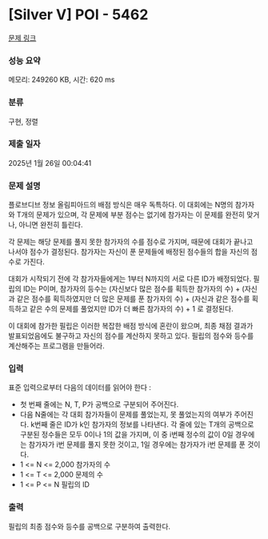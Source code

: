 # [Silver V] POI - 5462 

[문제 링크](https://www.acmicpc.net/problem/5462) 

### 성능 요약

메모리: 249260 KB, 시간: 620 ms

### 분류

구현, 정렬

### 제출 일자

2025년 1월 26일 00:04:41

### 문제 설명

<p>플로브디브 정보 올림피아드의 배점 방식은 매우 독특하다. 이 대회에는 N명의 참가자와 T개의 문제가 있으며, 각 문제에 부분 점수는 없기에 참가자는 이 문제를 완전히 맞거나, 아니면 완전히 틀린다.</p>

<p>각 문제는 해당 문제를 풀지 못한 참가자의 수를 점수로 가지며, 때문에 대회가 끝나고 나서야 점수가 결정된다. 참가자는 자신이 푼 문제들에 배정된 점수들의 합을 자신의 점수로 가진다.</p>

<p>대회가 시작되기 전에 각 참가자들에게는 1부터 N까지의 서로 다른 ID가 배정되었다. 필립의 ID는 P이며, 참가자의 등수는 (자신보다 많은 점수를 획득한 참가자의 수) + (자신과 같은 점수를 획득하였지만 더 많은 문제를 푼 참가자의 수) + (자신과 같은 점수를 획득하고 같은 수의 문제를 풀었지만 ID가 더 빠른 참가자의 수) + 1 로 결정된다.</p>

<p>이 대회에 참가한 필립은 이러한 복잡한 배점 방식에 혼란이 왔으며, 최종 채점 결과가 발표되었음에도 불구하고 자신의 점수를 계산하지 못하고 있다. 필립의 점수와 등수를 계산해주는 프로그램을 만들어라.</p>

### 입력 

 <p>표준 입력으로부터 다음의 데이터를 읽어야 한다 :</p>

<ul>
	<li>첫 번째 줄에는 N, T, P가 공백으로 구분되어 주어진다.</li>
	<li>다음 N줄에는 각 대회 참가자들이 문제를 풀었는지, 못 풀었는지의 여부가 주어진다. k번째 줄은 ID가 k인 참가자의 정보를 나타낸다. 각 줄에 있는 T개의 공백으로 구분된 정수들은 모두 0이나 1의 값을 가지며, 이 중 i번째 정수의 값이 0일 경우에는 참가자가 i번 문제를 풀지 못한 것이고, 1일 경우에는 참가자가 i번 문제를 푼 것이다.</li>
	<li>1 <= N <= 2,000 참가자의 수</li>
	<li>1 <= T <= 2,000 문제의 수</li>
	<li>1 <= P <= N 필립의 ID</li>
</ul>

### 출력 

 <p>필립의 최종 점수와 등수를 공백으로 구분하여 출력한다.</p>

